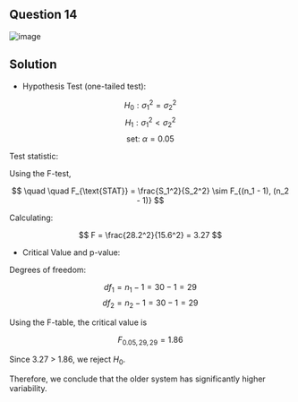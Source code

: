 ## Question 14

![image](https://github.com/user-attachments/assets/777d82d0-d8aa-41aa-a5d4-52df6631f9e2)

## Solution

- Hypothesis Test (one-tailed test):

$$
H_0: \sigma_1^2 = \sigma_2^2
$$
$$
H_1:\sigma_1^2 < \sigma_2^2
$$
$$
\text{set: } \alpha = 0.05
$$

Test statistic:

Using the F-test,

$$
\quad \quad F_{\text{STAT}} = \frac{S_1^2}{S_2^2} \sim F_{(n_1 - 1), (n_2 - 1)}
$$

Calculating:

$$
F = \frac{28.2^2}{15.6^2} = 3.27
$$

- Critical Value and p-value:

Degrees of freedom:

$$
df_1 = n_1 - 1 = 30 - 1 = 29
$$
$$
df_2 = n_2 - 1 = 30 - 1 = 29
$$

Using the F-table, the critical value is

$$
F_{0.05,29,29} = 1.86
$$

Since 3.27 > 1.86, we reject $H_0$. 

Therefore, we conclude that the older system has significantly higher variability.
